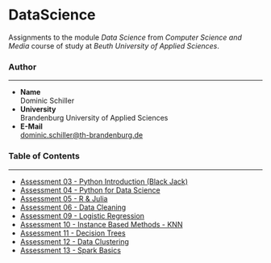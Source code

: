# DataScience

Assignments to the module *Data Science* from *Computer Science and Media* course of study at *Beuth University of Applied Sciences*.



### Author

-----------

* **Name**<br />Dominic Schiller<br />
* **University**<br />Brandenburg University of Applied Sciences<br />
* **E-Mail**<br />dominic.schiller@th-brandenburg.de



### Table of Contents

-----------

- [Assessment 03 - Python Introduction (Black Jack)](assessment_03/README.md)
- [Assessment 04 - Python for Data Science](assessment_04/README.md)
- [Assessment 05 - R & Julia](assessment_05/README.md)
- [Assessment 06 - Data Cleaning](assessment_06/README.md)
- [Assessment 09 - Logistic Regression](assessment_09/README.md)
- [Assessment 10 - Instance Based Methods - KNN](assessment_10/README.md)
- [Assessment 11 - Decision Trees](assessment_11/README.md)
- [Assessment 12 - Data Clustering](assessment_12/README.md)
- [Assessment 13 - Spark Basics](assessment_13/README.md)

